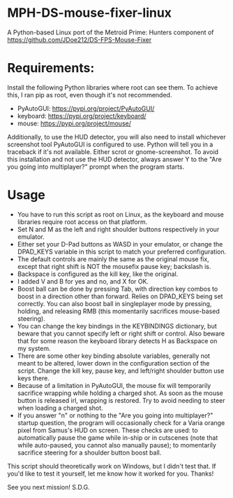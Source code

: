 # MPH-DS-mouse-fixer-linux
A Python-based Linux port of the Metroid Prime: Hunters component of https://github.com/JDoe212/DS-FPS-Mouse-Fixer

# Requirements:
Install the following Python libraries where root can see them. To achieve this, I ran pip as root, even though it's not recommended.
- PyAutoGUI: https://pypi.org/project/PyAutoGUI/
- keyboard: https://pypi.org/project/keyboard/
- mouse: https://pypi.org/project/mouse/

Additionally, to use the HUD detector, you will also need to install whichever screenshot tool PyAutoGUI is configured to use. Python will tell you in a traceback if it's not available. Either scrot or gnome-screenshot. To avoid this installation and not use the HUD detector, always answer Y to the "Are you going into multiplayer?" prompt when the program starts.

# Usage
- You have to run this script as root on Linux, as the keyboard and mouse libraries require root access on that platform.
- Set N and M as the left and right shoulder buttons respectively in your emulator.
- Either set your D-Pad buttons as WASD in your emulator, or change the DPAD_KEYS variable in this script to match your preferred configuration.
- The default controls are mainly the same as the original mouse fix, except that right shift is NOT the mousefix pause key; backslash is.
- Backspace is configured as the kill key, like the original.
- I added V and B for yes and no, and X for OK. 
- Boost ball can be done by pressing Tab, with direction key combos to boost in a direction other than forward. Relies on DPAD_KEYS being set correctly. You can also boost ball in singleplayer mode by pressing, holding, and releasing RMB (this momentarily sacrifices mouse-based steering).
- You can change the key bindings in the KEYBINDINGS dictionary, but beware that you cannot specify left or right shift or control. Also beware that for some reason the keyboard library detects H as Backspace on my system.
- There are some other key binding absolute variables, generally not meant to be altered, lower down in the configuration section of the script. Change the kill key, pause key, and left/right shoulder button use keys there.
- Because of a limitation in PyAutoGUI, the mouse fix will temporarily sacrifice wrapping while holding a charged shot. As soon as the mouse button is released irl, wrapping is restored. Try to avoid needing to steer when loading a charged shot.
- If you answer "n" or nothing to the "Are you going into multiplayer?" startup question, the program will occasionally check for a Varia orange pixel from Samus's HUD on screen. These checks are used: to automatically pause the game while in-ship or in cutscenes (note that while auto-paused, you cannot also manually pause); to momentarily sacrifice steering for a shoulder button boost ball.

This script should theoretically work on Windows, but I didn't test that. If you'd like to test it yourself, let me know how it worked for you. Thanks!

See you next mission! S.D.G.
